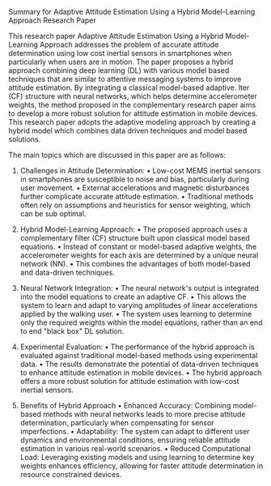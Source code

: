Summary for Adaptive Attitude Estimation Using a Hybrid Model-Learning Approach Research Paper


This research paper Adaptive Attitude Estimation Using a Hybrid Model-Learning Approach addresses the problem of accurate attitude determination using low cost inertial sensors in 
smartphones when particularly when users are in motion. The paper proposes a hybrid approach combining deep learning (DL) with various model based techniques that are similar to attentive 
messaging systems to improve attitude estimation. By integrating a classical model-based adaptive. lter (CF) structure with neural networks, which helps determine accelerometer weights, 
the method proposed in the complementary research paper aims to develop a more robust solution for attitude estimation in mobile devices. This research paper adopts the adaptive modeling approach 
by creating a hybrid model which combines data driven techniques and model based solutions.

The main topics which are discussed in this paper are as follows:

1.	Challenges in Attitude Determination:
•	Low-cost MEMS inertial sensors in smartphones are susceptible to noise and bias, particularly during user movement.
•	External accelerations and magnetic disturbances further complicate accurate attitude estimation.
•	Traditional methods often rely on assumptions and heuristics for sensor weighting, which can be sub optimal.

2.	Hybrid Model-Learning Approach:
•	The proposed approach uses a complementary filter (CF) structure built upon classical model based equations.
•	Instead of constant or model-based adaptive weights, the accelerometer weights for each axis are determined by a unique neural network (NN).
•	This combines the advantages of both model-based and data-driven techniques.

3.	Neural Network Integration:
•	The neural network's output is integrated into the model equations to create an adaptive CF.
•	This allows the system to learn and adapt to varying amplitudes of linear accelerations applied by the walking user.
•	The system uses learning to determine only the required weights within the model equations, rather than an end to end "black box" DL solution.

4.	Experimental Evaluation:
•	The performance of the hybrid approach is evaluated against traditional model-based methods using experimental data.
•	The results demonstrate the potential of data-driven techniques to enhance attitude estimation in mobile devices.
•	The hybrid approach offers a more robust solution for attitude estimation with low-cost inertial sensors.

5.	Benefits of Hybrid Approach
•	Enhanced Accuracy: Combining model-based methods with neural networks leads to more precise attitude determination, particularly when compensating for sensor imperfections.
•	Adaptability: The system can adapt to different user dynamics and environmental conditions, ensuring reliable attitude estimation in various real-world scenarios.
•	Reduced Computational Load: Leveraging existing models and using learning to determine key weights enhances efficiency, allowing for faster attitude determination in resource constrained devices.
